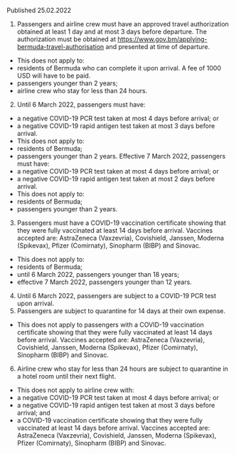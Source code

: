 Published 25.02.2022
1. Passengers and airline crew must have an approved travel authorization obtained at least 1 day and at most 3 days before departure. The authorization must be obtained at <a href="https://www.gov.bm/applying-bermuda-travel-authorisation">https://www.gov.bm/applying-bermuda-travel-authorisation</a> and presented at time of departure.
- This does not apply to:
- residents of Bermuda who can complete it upon arrival. A fee of 1000 USD will have to be paid.
- passengers younger than 2 years;
- airline crew who stay for less than 24 hours.
2. Until 6 March 2022, passengers must have:
- a negative COVID-19 PCR test taken at most 4 days before arrival; or
- a negative COVID-19 rapid antigen test taken at most 3 days before arrival.
- This does not apply to:
- residents of Bermuda;
- passengers younger than 2 years.
Effective 7 March 2022, passengers must have:
- a negative COVID-19 PCR test taken at most 4 days before arrival; or
- a negative COVID-19 rapid antigen test taken at most 2 days before arrival.
- This does not apply to:
- residents of Bermuda;
- passengers younger than 2 years.
3. Passengers must have a COVID-19 vaccination certificate showing that they were fully vaccinated at least 14 days before arrival. Vaccines accepted are: AstraZeneca (Vaxzevria), Covishield, Janssen, Moderna (Spikevax), Pfizer (Comirnaty), Sinopharm (BIBP) and Sinovac.
- This does not apply to:
- residents of Bermuda;
- until 6 March 2022, passengers younger than 18 years;
- effective 7 March 2022, passengers younger than 12 years.
4. Until 6 March 2022, passengers are subject to a COVID-19 PCR test upon arrival.
5. Passengers are subject to quarantine for 14 days at their own expense.
- This does not apply to passengers with a COVID-19 vaccination certificate showing that they were fully vaccinated at least 14 days before arrival. Vaccines accepted are: AstraZeneca (Vaxzevria), Covishield, Janssen, Moderna (Spikevax), Pfizer (Comirnaty), Sinopharm (BIBP) and Sinovac.
6. Airline crew who stay for less than 24 hours are subject to quarantine in a hotel room until their next flight.
- This does not apply to airline crew with:
- a negative COVID-19 PCR test taken at most 4 days before arrival; or
- a negative COVID-19 rapid antigen test taken at most 3 days before arrival; and
- a COVID-19 vaccination certificate showing that they were fully vaccinated at least 14 days before arrival. Vaccines accepted are: AstraZeneca (Vaxzevria), Covishield, Janssen, Moderna (Spikevax), Pfizer (Comirnaty), Sinopharm (BIBP) and Sinovac.